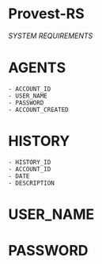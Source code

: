 # Provest-RS

*SYSTEM REQUIREMENTS*

<!-- TABLES -->
  # AGENTS
    - ACCOUNT_ID
    - USER_NAME
    - PASSWORD
    - ACCOUNT_CREATED

  # HISTORY
    - HISTORY_ID
    - ACCOUNT_ID
    - DATE
    - DESCRIPTION

<!-- LOGIN REQUIREMENTS -->
  # USER_NAME
  # PASSWORD



